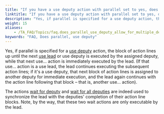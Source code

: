 ```yaml
--- 
title: "If you have a use deputy action with parallel set to yes, does that mean the test can continue and start other use deputy blocks and a use lead block? How are the completions of the two \\(or more\\) deputy blocks synchronized? It looks like the wait for deputy action might be used ?"
linktitle: "If you have a use deputy action with parallel set to yes, does that mean the test can continue and start other use deputy blocks and a use lead block? How are the completions of the two \\(or more\\) deputy blocks synchronized? It looks like the wait for deputy action might be used ?"
description: "Yes, if parallel is specified for a use deputy action, the block of action lines up until the next use lead or use deputy is executed by the assigned deputy, while that next use... action is ..."
weight: 15
aliases: 
    - /TA_FAQ/Topics/faq.does_parallel_use_deputy_allow_for_multiple_deputies.html
keywords: "FAQ, Does parallel, use deputy"
---
```


Yes, if parallel is specified for a [use deputy](/automation-guide/action-based-testing-language/built-in-actions/test-support-actions/remote-agents/use-deputy) action, the block of action lines up until the next [use lead](/automation-guide/action-based-testing-language/built-in-actions/test-support-actions/remote-agents/use-lead) or use deputy is executed by the assigned deputy, while that next use... action is immediately executed by the lead. \(If that use... action is a use lead, the lead continues executing the subsequent action lines; if it's a use deputy, that next block of action lines is assigned to another deputy for immediate execution, and the lead again continues with the action line following that block – that is, another use... action\).

The actions [wait for deputy](/automation-guide/action-based-testing-language/built-in-actions/test-support-actions/remote-agents/wait-for-deputy) and [wait for all deputies](/automation-guide/action-based-testing-language/built-in-actions/test-support-actions/remote-agents/wait-for-all-deputies) are indeed used to synchronize the lead with the deputies' completion of their action line blocks. Note, by the way, that these two wait actions are only executable by the lead.




